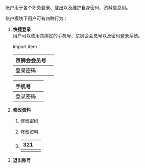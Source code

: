 账户用于各个职务登录、登出以及维护自身密码、资料信息用。

账户模块下用户可有四种行为：

1. **快捷登录**  
   用户可以使用其绑定的手机号、京狮会会员号以及密码登录系统。

   import item：

   | 京狮会会员号 |  |
   | :--- | :--- |
   | 登录密码 |  |

   | 手机号 |  |
   | :--- | :--- |
   | 登录密码 |  |

2. **修改资料**

   1. 修改密码

   2. 修改资料

   3. | 321 |  |
      | :--- | :--- |
      |  |  |

3. **退出账号**



